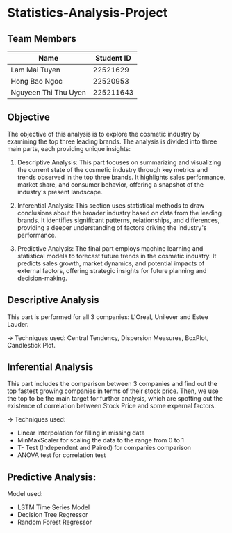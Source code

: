 # Statistics-Analysis-Project
## Team Members
| Name  | Student ID|
| ------------- | ------------- |
| Lam Mai Tuyen | 22521629 |
| Hong Bao Ngoc | 22520953 |
| Nguyeen Thi Thu Uyen | 225211643 |

## Objective
The objective of this analysis is to explore the cosmetic industry by examining the top three leading brands. The analysis is divided into three main parts, each providing unique insights:

1. Descriptive Analysis: This part focuses on summarizing and visualizing the current state of the cosmetic industry through key metrics and trends observed in the top three brands. It highlights sales performance, market share, and consumer behavior, offering a snapshot of the industry's present landscape.

2. Inferential Analysis: This section uses statistical methods to draw conclusions about the broader industry based on data from the leading brands. It identifies significant patterns, relationships, and differences, providing a deeper understanding of factors driving the industry's performance.

3. Predictive Analysis: The final part employs machine learning and statistical models to forecast future trends in the cosmetic industry. It predicts sales growth, market dynamics, and potential impacts of external factors, offering strategic insights for future planning and decision-making.

## Descriptive Analysis
This part is performed for all 3 companies: L'Oreal, Unilever and Estee Lauder.

-> Techniques used: Central Tendency, Dispersion Measures, BoxPlot, Candlestick Plot.

## Inferential Analysis
This part includes the comparison between 3 companies and find out the top fastest growing companies in terms of their stock price.
Then, we use the top to be the main target for further analysis, which are spotting out the existence of correlation between Stock Price and some expernal factors.

-> Techniques used: 
- Linear Interpolation for filling in missing data
- MinMaxScaler for scaling the data to the range from 0 to 1
- T- Test (Independent and Paired) for companies comparison
- ANOVA test for correlation test

## Predictive Analysis:
Model used: 
- LSTM Time Series Model
- Decision Tree Regressor
- Random Forest Regressor
